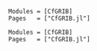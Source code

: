 ```@index
Modules = [CfGRIB]
Pages   = ["CfGRIB.jl"]
```

```@autodocs
Modules = [CfGRIB]
Pages   = ["CfGRIB.jl"]
```
